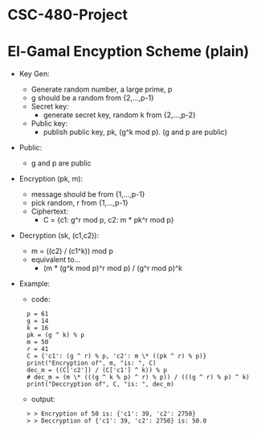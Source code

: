 # CSC-480-Project

# El-Gamal Encyption Scheme (plain)

- Key Gen:

  - Generate random number, a large prime, p
  - g should be a random from {2,...,p-1}
  - Secret key:
    - generate secret key, random k from {2,...,p-2}
  - Public key:
    - publish public key, pk, (g^k mod p). (g and p are public)

- Public:

  - g and p are public

- Encryption (pk, m):

  - message should be from {1,...,p-1}
  - pick random, r from {1,...,p-1}
  - Ciphertext:
    - C = {c1: g^r mod p, c2: m \* pk^r mod p}

- Decryption (sk, (c1,c2)):

  - m = ((c2) / (c1^k)) mod p
  - equivalent to...
    - (m \* (g^k mod p)^r mod p) / (g^r mod p)^k

- Example:

  - code:

  ```
    p = 61
    g = 14
    k = 16
    pk = (g ^ k) % p
    m = 50
    r = 41
    C = {'c1': (g ^ r) % p, 'c2': m \* ((pk ^ r) % p)}
    print("Encryption of", m, "is: ", C)
    dec_m = ((C['c2']) / (C['c1'] ^ k)) % p
    # dec_m = (m \* (((g ^ k % p) ^ r) % p)) / (((g ^ r) % p) ^ k)
    print("Deccryption of", C, "is: ", dec_m)
  ```

  - output:

  ```
    > > Encryption of 50 is: {'c1': 39, 'c2': 2750}
    > > Deccryption of {'c1': 39, 'c2': 2750} is: 50.0
  ```
